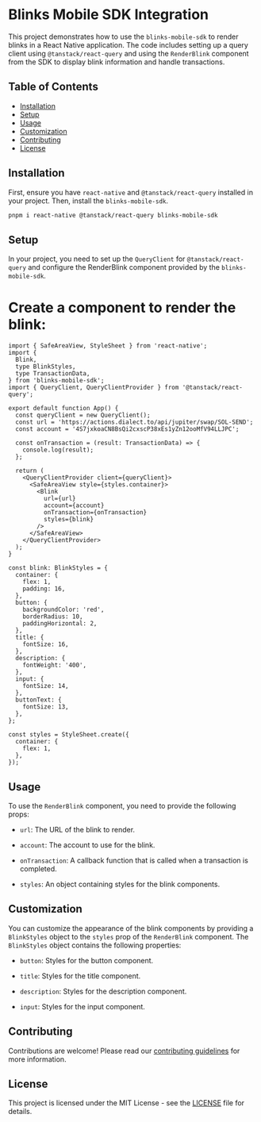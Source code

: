 # Blinks Mobile SDK Integration

This project demonstrates how to use the `blinks-mobile-sdk` to render blinks in a React Native application. The code includes setting up a query client using `@tanstack/react-query` and using the `RenderBlink` component from the SDK to display blink information and handle transactions.

## Table of Contents

- [Installation](#installation)
- [Setup](#setup)
- [Usage](#usage)
- [Customization](#customization)
- [Contributing](#contributing)
- [License](#license)

## Installation

First, ensure you have `react-native` and `@tanstack/react-query` installed in your project. Then, install the `blinks-mobile-sdk`.

```bash
pnpm i react-native @tanstack/react-query blinks-mobile-sdk

```

## Setup

In your project, you need to set up the `QueryClient` for `@tanstack/react-query` and configure the RenderBlink component provided by the `blinks-mobile-sdk`.

# Create a component to render the blink:

```tsx
import { SafeAreaView, StyleSheet } from 'react-native';
import {
  Blink,
  type BlinkStyles,
  type TransactionData,
} from 'blinks-mobile-sdk';
import { QueryClient, QueryClientProvider } from '@tanstack/react-query';

export default function App() {
  const queryClient = new QueryClient();
  const url = 'https://actions.dialect.to/api/jupiter/swap/SOL-SEND';
  const account = '4S7jxkoaCN8BsQi2cxscP38xEs1yZn12ooMfV94LLJPC';

  const onTransaction = (result: TransactionData) => {
    console.log(result);
  };

  return (
    <QueryClientProvider client={queryClient}>
      <SafeAreaView style={styles.container}>
        <Blink
          url={url}
          account={account}
          onTransaction={onTransaction}
          styles={blink}
        />
      </SafeAreaView>
    </QueryClientProvider>
  );
}

const blink: BlinkStyles = {
  container: {
    flex: 1,
    padding: 16,
  },
  button: {
    backgroundColor: 'red',
    borderRadius: 10,
    paddingHorizontal: 2,
  },
  title: {
    fontSize: 16,
  },
  description: {
    fontWeight: '400',
  },
  input: {
    fontSize: 14,
  },
  buttonText: {
    fontSize: 13,
  },
};

const styles = StyleSheet.create({
  container: {
    flex: 1,
  },
});
```

## Usage

To use the `RenderBlink` component, you need to provide the following props:

- `url`: The URL of the blink to render.

- `account`: The account to use for the blink.

- `onTransaction`: A callback function that is called when a transaction is completed.

- `styles`: An object containing styles for the blink components.

## Customization

You can customize the appearance of the blink components by providing a `BlinkStyles` object to the `styles` prop of the `RenderBlink` component. The `BlinkStyles` object contains the following properties:

- `button`: Styles for the button component.

- `title`: Styles for the title component.

- `description`: Styles for the description component.

- `input`: Styles for the input component.

## Contributing

Contributions are welcome! Please read our [contributing guidelines](CONTRIBUTING.md) for more information.

## License

This project is licensed under the MIT License - see the [LICENSE](LICENSE) file for details.
